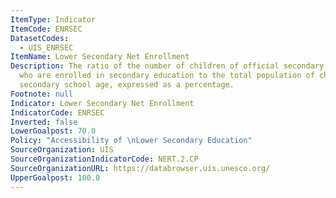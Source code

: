 ```yaml
---
ItemType: Indicator
ItemCode: ENRSEC
DatasetCodes:
  - UIS_ENRSEC
ItemName: Lower Secondary Net Enrollment
Description: The ratio of the number of children of official secondary school age
  who are enrolled in secondary education to the total population of children of official
  secondary school age, expressed as a percentage.
Footnote: null
Indicator: Lower Secondary Net Enrollment
IndicatorCode: ENRSEC
Inverted: false
LowerGoalpost: 70.0
Policy: "Accessibility of \nLower Secondary Education"
SourceOrganization: UIS
SourceOrganizationIndicatorCode: NERT.2.CP
SourceOrganizationURL: https://databrowser.uis.unesco.org/
UpperGoalpost: 100.0
---
```


